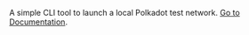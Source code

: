 A simple CLI tool to launch a local Polkadot test network.
[Go to Documentation](https://github.com/paritytech/polkadot-launch).